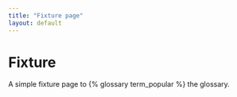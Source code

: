 ```yaml
---
title: "Fixture page"
layout: default
---
```


# Fixture

A simple fixture page to {% glossary term_popular %} the glossary.
